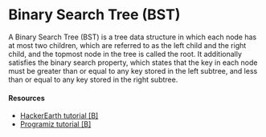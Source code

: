 # Binary Search Tree (BST)

A Binary Search Tree (BST) is a tree data structure in which each node has at most two children, which are referred to as the left child and the right child, and the topmost node in the tree is called the root. It additionally satisfies the binary search property, which states that the key in each node must be greater than or equal to any key stored in the left subtree, and less than or equal to any key stored in the right subtree.

#### Resources
* [HackerEarth tutorial [B]](https://www.hackerearth.com/practice/data-structures/trees/binary-search-tree/tutorial/)
* [Programiz tutorial [B]](https://www.programiz.com/dsa/binary-search-tree)